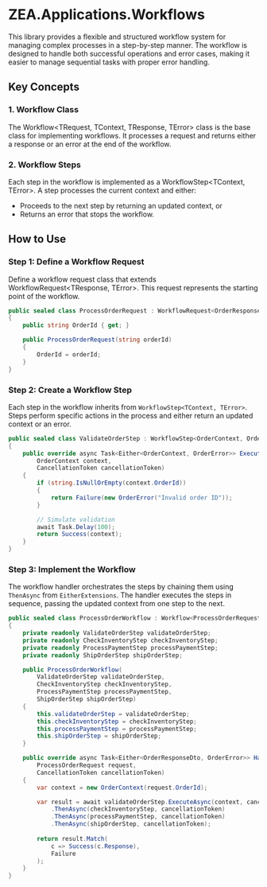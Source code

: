 # ZEA.Applications.Workflows

This library provides a flexible and structured workflow system for managing complex processes in a step-by-step manner.
The workflow is designed to handle both successful operations and error cases, making it easier to manage sequential
tasks with proper error handling.

## Key Concepts

### 1. Workflow Class

The Workflow<TRequest, TContext, TResponse, TError> class is the base class for implementing workflows. It processes
a request and returns either a response or an error at the end of the workflow.

### 2. Workflow Steps

Each step in the workflow is implemented as a WorkflowStep<TContext, TError>. A step processes the current context
and either:

- Proceeds to the next step by returning an updated context, or
- Returns an error that stops the workflow.

## How to Use

### Step 1: Define a Workflow Request

Define a workflow request class that extends WorkflowRequest<TResponse, TError>. This request represents the starting
point of the workflow.

```csharp
public sealed class ProcessOrderRequest : WorkflowRequest<OrderResponseDto, OrderError>
{
    public string OrderId { get; }

    public ProcessOrderRequest(string orderId)
    {
        OrderId = orderId;
    }
}
```

### Step 2: Create a Workflow Step

Each step in the workflow inherits from ```WorkflowStep<TContext, TError>```. Steps perform specific actions in the
process
and either return an updated context or an error.

```csharp
public sealed class ValidateOrderStep : WorkflowStep<OrderContext, OrderError>
{
    public override async Task<Either<OrderContext, OrderError>> ExecuteAsync(
        OrderContext context, 
        CancellationToken cancellationToken)
    {
        if (string.IsNullOrEmpty(context.OrderId))
        {
            return Failure(new OrderError("Invalid order ID"));
        }

        // Simulate validation
        await Task.Delay(100);
        return Success(context);
    }
}
```

### Step 3: Implement the Workflow

The workflow handler orchestrates the steps by chaining them using `ThenAsync` from `EitherExtensions`. The handler
executes the steps in sequence, passing the updated context from one step to the next.

```csharp
public sealed class ProcessOrderWorkflow : Workflow<ProcessOrderRequest, OrderContext, OrderResponseDto, OrderError>
{
    private readonly ValidateOrderStep validateOrderStep;
    private readonly CheckInventoryStep checkInventoryStep;
    private readonly ProcessPaymentStep processPaymentStep;
    private readonly ShipOrderStep shipOrderStep;

    public ProcessOrderWorkflow(
        ValidateOrderStep validateOrderStep,
        CheckInventoryStep checkInventoryStep,
        ProcessPaymentStep processPaymentStep,
        ShipOrderStep shipOrderStep)
    {
        this.validateOrderStep = validateOrderStep;
        this.checkInventoryStep = checkInventoryStep;
        this.processPaymentStep = processPaymentStep;
        this.shipOrderStep = shipOrderStep;
    }

    public override async Task<Either<OrderResponseDto, OrderError>> Handle(
        ProcessOrderRequest request, 
        CancellationToken cancellationToken)
    {
        var context = new OrderContext(request.OrderId);

        var result = await validateOrderStep.ExecuteAsync(context, cancellationToken)
            .ThenAsync(checkInventoryStep, cancellationToken)
            .ThenAsync(processPaymentStep, cancellationToken)
            .ThenAsync(shipOrderStep, cancellationToken);
        
        return result.Match(
            c => Success(c.Response),
            Failure
        );
    }
}
```